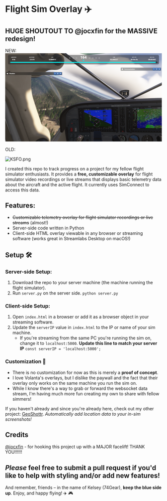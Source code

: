 # Flight Sim Overlay ✈️
## HUGE SHOUTOUT TO @jocxfin for the MASSIVE redesign!
NEW:
![demo_new_ui.png](https://github.com/teezyyoxo/flight-sim-overlay/blob/main/screenshots/demo_new_ui.png?raw=true)

OLD:

![KSFO.png](https://github.com/teezyyoxo/flight-sim-overlay/blob/main/screenshots/KSFO.png?raw=true)

I created this repo to track progress on a project for my fellow flight simulator enthusiasts. It provides a **free, customizable overlay** for flight simulator video recordings or live streams that displays basic telemetry data about the aircraft and the active flight. It currently uses SimConnect to access this data.
## Features:
- ~~Customizable telemetry overlay for flight simulator recordings or live streams~~ (almost!)
- Server-side code written in Python
- Client-side HTML overlay viewable in any browser or streaming software (works great in Streamlabs Desktop on macOS!)

## Setup 🛠️

### Server-side Setup:
1. Download the repo to your server machine (the machine running the flight simulator).
2. Run `server.py` on the server side.
      `python server.py`
### Client-side Setup:
1.  Open `index.html` in a browser or add it as a browser object in your streaming software.
2.  Update the `serverIP` value in `index.html` to the IP or name of your sim machine.
    -   If you're streaming from the same PC you're running the sim on, change it to `localhost:5000`.
**Update this line to match your server IP**
`const serverIP = 'localhost:5000';`
### Customization 🚀
-   There is no customization for now as this is merely a **proof of concept**.
-   I love Volanta's overlays, but I dislike the paywall and the fact that their overlay only works on the same machine you run the sim on.
-   While I know there's a way to grab or forward the websocket data stream, I'm having much more fun creating my own to share with fellow simmers!

If you haven't already and since you're already here, check out my other project: 
[GeoShottr](https://github.com/teezyyoxo/geoshottr).
*Automatically add location data to your in-sim screenshots!*

## Credits
[@jocxfin](https://github.com/jocxfin) - for hooking this project up with a MAJOR facelift! THANK YOU!!!!!!

*Please* feel free to submit a pull request if you'd like to help with styling and/or add new features!
----------
And remember, friends – in the name of Kelsey (74Gear), **keep the blue side up**.
Enjoy, and happy flying! ✈️ 🎮
